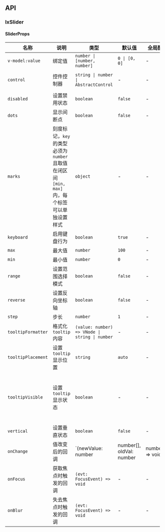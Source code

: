 ## API

### IxSlider

#### SliderProps

| 名称 | 说明 | 类型  | 默认值 | 全局配置 | 备注 |
| --- | --- | --- | --- | --- | --- |
| `v-model:value` | 绑定值 | `number \| [number, number]` | `0 \| [0, 0]` | - | 使用 `control` 时，此配置无效 |
| `control` | 控件控制器 | `string \| number \| AbstractControl` | - | - | 配合 `@idux/cdk/forms` 使用, 参考 [Form](/components/form/zh) |
| `disabled` | 设置禁用状态 | `boolean` | `false` | - | 使用 `control` 时，此配置无效 |
| `dots` | 显示间断点 | `boolean` | `false` | - | `marks` 间断点会始终显示 |
|`marks`|刻度标记，`key` 的类型必须为 `number` 且取值在闭区间 `[min, max]` 内，每个标签可以单独设置样式|`object`|-|-|`{ number: string \| VNode } or { number: { style: object, label: string \| VNode } } or { number: () => VNode }` |
| `keyboard` | 启用键盘行为 | `boolean` | `true` | - | - |
| `max` | 最大值 | `number` | `100` | - | - |
| `min` | 最小值 | `number` | `0` | - | - |
| `range` | 设置范围选择模式 | `boolean` | `false` | - | 双滑块模式 |
| `reverse` | 设置反向坐标轴 | `boolean` | `false` | - | - |
| `step` | 步长 | `number` | `1` | - | 要大于0 |
| `tooltipFormatter` | 格式化 `tooltip` 内容 | `(value: number) => VNode \| string \| number` | - | - | - |
| `tooltipPlacement` | 设置 `tooltip` 显示位置 | `string` | `auto` | - | 参考 [Tooltip](/components/tooltip/) |
| `tooltipVisible` | 设置 `tooltip` 显示状态 | `boolean` | - | - | `tooltip` 默认为 `hover` 和拖拽时显示，`tooltipVisible` 设置为 `true` 则始终显示，反之则始终不显示 |
| `vertical` | 设置垂直状态 | `boolean` | `false` | - | - |
| `onChange` | 值改变后的回调 | `(newValue: number | number[], oldVal: number | number[]) => void` | - | - | - |
| `onFocus` | 获取焦点时触发的回调 | `(evt: FocusEvent) => void` | - | - | - |
| `onBlur` | 失去焦点时触发的回调 | `(evt: FocusEvent) => void` | - | - | - |
